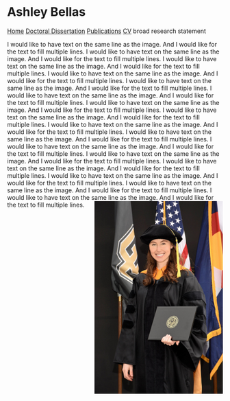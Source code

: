 # Ashley Bellas     
[Home](test)       [Doctoral Dissertation](test)         [Publications](/publications/README.md)               [CV](test)
broad research statement


I would like to have text on the same line as the image. And I would like for the text to fill multiple lines. I would like to have text on the same line as the image. And I would like for the text to fill multiple lines. I would like to have text on the same line as the image. And I would like for the text to fill multiple lines. I would like to have text on the same line as the image. And I would like for the text to fill multiple lines. I would like to have text on the same line as the image. And I would like for the text to fill multiple lines. I would like to have text on the same line as the image. And I would like for the text to fill multiple lines. I would like to have text on the same line as the image. And I would like for the text to fill multiple lines. I would like to have text on the same line as the image. And I would like for the text to fill multiple lines. I would like to have text on the same line as the image. And I would like for the text to fill multiple lines. I would like to have text on the same line as the image. And I would like for the text to fill multiple lines. I would like to have text on the same line as the image. And I would like for the text to fill multiple lines. I would like to have text on the same line as the image. And I would like for the text to fill multiple lines. I would like to have text on the same line as the image. And I would like for the text to fill multiple lines. I would like to have text on the same line as the image. And I would like for the text to fill multiple lines. I would like to have text on the same line as the image. And I would like for the text to fill multiple lines. I would like to have text on the same line as the image. And I would like for the text to fill multiple lines. <img align="right" width="300" src="3_highres.jpg">
